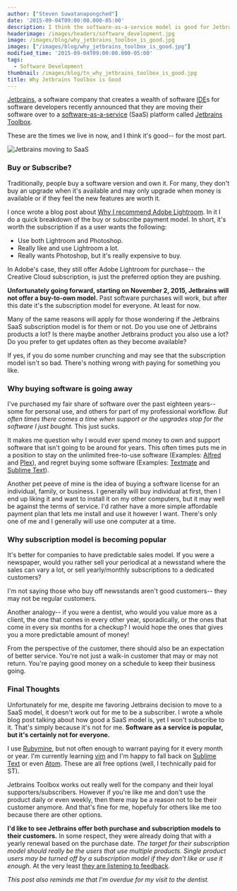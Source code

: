 ```yaml
---
author: ["Steven Suwatanapongched"]
date: '2015-09-04T09:00:00.000-05:00'
description: I think the software-as-a-service model is good for Jetbrains and their true customers. But it's certainly not for everyone.
headerimage: /images/headers/software_development.jpg
image: /images/blog/why_jetbrains_toolbox_is_good.jpg
images: ["/images/blog/why_jetbrains_toolbox_is_good.jpg"]
modified_time: '2015-09-04T09:00:00.000-05:00'
tags:
  - Software Development
thumbnail: /images/blog/tn_why_jetbrains_toolbox_is_good.jpg
title: Why Jetbrains Toolbox is Good
---
```



[Jetbrains](http://www.jetbrains.com), a software company that creates a wealth of software [IDE](https://en.wikipedia.org/wiki/Integrated_development_environment)s for software developers recently announced that they are moving their software over to a [software-as-a-service](https://en.wikipedia.org/wiki/Software_as_a_service) (SaaS) platform called [Jetbrains Toolbox](https://www.jetbrains.com/toolbox/).

These are the times we live in now, and I think it's good-- for the most part.

![Jetbrains moving to SaaS](/images/blog/why_jetbrains_toolbox_is_good.jpg)

### Buy or Subscribe?

Traditionally, people buy a software version and own it. For many, they don't buy an upgrade when it's available and may only upgrade when money is available or if they feel the new features are worth it.

I once wrote a blog post about [Why I recommend Adobe Lightroom](/2015/01/why-i-recommend-adobe-photoshop). In it I do a quick breakdown of the buy or subscribe payment model. In short, it's worth the subscription if as a user wants the following:

* Use both Lightroom and Photoshop.
* Really like and use Lightroom a lot.
* Really wants Photoshop, but it's really expensive to buy.

In Adobe's case, they still offer Adobe Lightroom for purchase-- the Creative Cloud subscription, is just the preferred option they are pushing.

**Unfortunately going forward, starting on November 2, 2015, Jetbrains will not offer a buy-to-own model.** Past software purchases will work, but after this date it's the subscription model for everyone. At least for now.

Many of the same reasons will apply for those wondering if the Jetbrains SaaS subscription model is for them or not. Do you use one of Jetbrains products a lot? Is there maybe another Jetbrains product you also use a lot? Do you prefer to get updates often as they become available?

If yes, if you do some number crunching and may see that the subscription model isn't so bad. There's nothing wrong with paying for something you like.

### Why buying software is going away

I've purchased my fair share of software over the past eighteen years-- some for personal use, and others for part of my professional workflow. *But often times there comes a time when support or the upgrades stop for the software I just bought.* This just sucks.

It makes me question why I would ever spend money to own and support software that isn't going to be around for years. This often times puts me in a position to stay on the unlimited free-to-use software (Examples: [Alfred](https://www.alfredapp.com/) and [Plex](https://plex.tv/)), and regret buying some software (Examples: [Textmate](https://macromates.com/) and [Sublime Text](https://www.sublimetext.com/)).

Another pet peeve of mine is the idea of buying a software license for an individual, family, or business. I generally will buy individual at first, then I end up liking it and want to install it on my other computers, but it may well be against the terms of service. I'd rather have a more simple affordable payment plan that lets me install and use it however I want. There's only one of me and I generally will use one computer at a time.

### Why subscription model is becoming popular

It's better for companies to have predictable sales model. If you were a newspaper, would you rather sell your periodical at a newsstand where the sales can vary a lot, or sell yearly/monthly subscriptions to a dedicated customers?

I'm not saying those who buy off newsstands aren't good customers-- they may not be regular customers.

Another analogy-- if you were a dentist, who would you value more as a client, the one that comes in every other year, sporadically, or the ones that come in every six months for a checkup? I would hope the ones that gives you a more predictable amount of money!

From the perspective of the customer, there should also be an expectation of better service. You're not just a walk-in customer that may or may not return. You're paying good money on a schedule to keep their business going.

### Final Thoughts

Unfortunately for me, despite me favoring Jetbrains decision to move to a SaaS model, it doesn't work out for me to be a subscriber. I wrote a whole blog post talking about how good a SaaS model is, yet I won't subscribe to it. That's simply because it's not for me. **Software as a service is popular, but it's certainly not for everyone.**

I use [Rubymine](https://www.jetbrains.com/ruby/), but not often enough to warrant paying for it every month or year. I'm currently learning [vim](http://www.vim.org/) and I'm happy to fall back on [Sublime Text](https://www.sublimetext.com/) or even [Atom](https://atom.io/). These are all free options (well, I technically paid for ST).

Jetbrains Toolbox works out really well for the company and their loyal supporters/subscribers. However if you're like me and don't use the product daily or even weekly, then there may be a reason not to be their customer anymore. And that's fine for me, hopefuly for others like me too because there are other options.

**I'd like to see Jetbrains offer both purchase and subscription models to their customers.** In some respect, they were already doing that with a yearly renewal based on the purchase date. *The target for their subscription model should really be the users that use multiple products. Single product users may be turned off by a subscription model if they don't like or use it enough.* At the very least [they are listening to feedback](http://blog.jetbrains.com/blog/2015/09/04/we-are-listening/).

*This post also reminds me that I'm overdue for my visit to the dentist.*